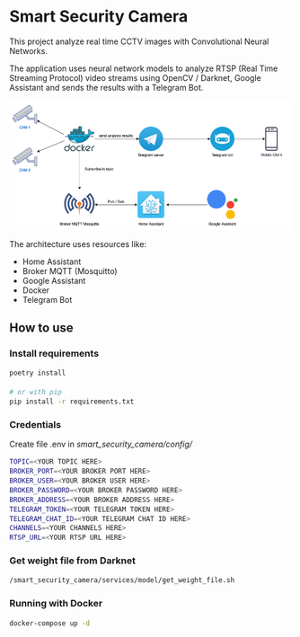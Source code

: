 # Smart Security Camera

This project analyze real time CCTV images with Convolutional Neural Networks. 

The application uses neural network models to analyze RTSP (Real Time Streaming Protocol) video streams using OpenCV / Darknet, Google Assistant and sends the results with a Telegram Bot.

![](images/architecture.png)

The architecture uses resources like:

- Home Assistant
- Broker MQTT (Mosquitto)
- Google Assistant
- Docker
- Telegram Bot

## How to use

### Install requirements

```bash
poetry install

# or with pip
pip install -r requirements.txt
```

### Credentials

Create file .env in _smart_security_camera/config/_

```bash
TOPIC=<YOUR TOPIC HERE>
BROKER_PORT=<YOUR BROKER PORT HERE>
BROKER_USER=<YOUR BROKER USER HERE>
BROKER_PASSWORD=<YOUR BROKER PASSWORD HERE>
BROKER_ADDRESS=<YOUR BROKER ADDRESS HERE>
TELEGRAM_TOKEN=<YOUR TELEGRAM TOKEN HERE>
TELEGRAM_CHAT_ID=<YOUR TELEGRAM CHAT ID HERE>
CHANNELS=<YOUR CHANNELS HERE>
RTSP_URL=<YOUR RTSP URL HERE>
```

### Get weight file from Darknet

```bash
/smart_security_camera/services/model/get_weight_file.sh
```

### Running with Docker

```bash
docker-compose up -d
```